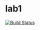 # lab1

[![Build Status](https://travis-ci.com/itmo-java-basics-2020/task-1-fansin1.svg?branch=master)](https://travis-ci.com/itmo-java-basics-2020/task-1-fansin1)